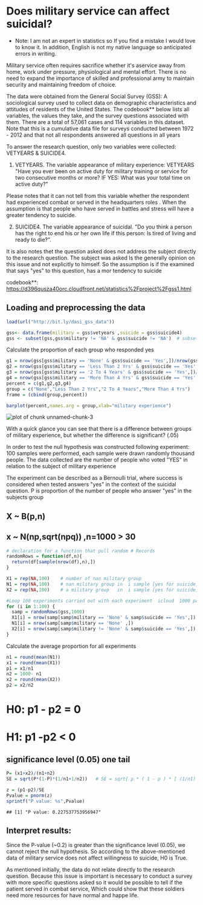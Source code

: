 Does military service can affect suicidal?
========================================================

* Note: I am not an expert in statistics so If you find a mistake I would love to know it. In addition, English is not my native language so anticipated errors in writing.

Military service often requires sacrifice  whether it's aservice away from home, work under pressure, physiological and mental effort. There is no need to expand the importance of skilled and professional army to maintain security and maintaining freedom of choice.

The data were obtained from the General Social Survey (GSS): A sociological survey used to collect data on demographic characteristics and attitudes of residents of the United States. The codebook** below lists all variables, the values they take, and the survey questions associated with them. There are a total of 57,061 cases and 114 variables in this dataset. Note that this is a cumulative data file for surveys conducted between 1972 - 2012 and that not all respondents answered all questions in all years


To answer the research question, only two variables were collected: VETYEARS & SUICIDE4.

1) VETYEARS.  The variable appearance of military experience:  VETYEARS "Have you ever been on active duty for military training or service for two consecutive months or more? IF YES: What was your total time on active duty?"

Please notes that it can not tell from this variable whether the respondent had experienced combat or served in the headquarters roles . 
When the assumption is that people who have served in battles and stress will have a greater tendency to suicide.

2) SUICIDE4.  The variable appearance of suicidal.  "Do you think a person has the right to end his or her own life if this person:  Is tired of living and  ready to die?".

It is also notes thet the question asked does not address the subject directly to the research question. The subject was asked Is the generally opinion  on this issue and  not explicitly to himself. So the assumption is if the  examined  that says "yes" to this question, has a mor tendency to suicide

codebook**: https://d396qusza40orc.cloudfront.net/statistics%2Fproject%2Fgss1.html

## Loading and preprocessing the data

```r
load(url("http://bit.ly/dasi_gss_data"))

gss<- data.frame(military = gss$vetyears ,suicide = gss$suicide4)
gss <- subset(gss,gss$military != 'NA' & gss$suicide != 'NA')  # subset NA valus
```

Calculate the proportion of each group who responded yes

```r
g1 = nrow(gss[gss$military == 'None' & gss$suicide == 'Yes',])/nrow(gss[gss$military == 'None' ,]) 
g2 = nrow(gss[gss$military == 'Less Than 2 Yrs' & gss$suicide == 'Yes',])/nrow(gss[gss$military == 'Less Than 2 Yrs' ,])
g3 = nrow(gss[gss$military == '2 To 4 Years' & gss$suicide == 'Yes',])/nrow(gss[gss$military == '2 To 4 Years' ,])
g4 = nrow(gss[gss$military == 'More Than 4 Yrs' & gss$suicide == 'Yes',])/nrow(gss[gss$military == 'More Than 4 Yrs' ,])
percent = c(g1,g2,g3,g4)
group = c("None","Less Than 2 Yrs","2 To 4 Years","More Than 4 Yrs")
frame = (cbind(group,percent))
```

```r
barplot(percent,names.arg = group,xlab="military experience")
```

![plot of chunk unnamed-chunk-3](figure/unnamed-chunk-3.png) 

With a quick glance you can see that there is a difference between groups of military experience,
but whether the difference is significant?  (.05)

In order to test the null hypothesis was constructed following experiment: 
100 samples were performed, each sample were drawn randomly thousand people. 
The data collected are the number of people who voted "YES" in relation to the subject of military experience

The experiment can be described as a Bernoulli trial, where success is considered when tested answers "yes" in the context of the  suicidal question. 
P is proportion of the number of people who answer "yes" in the subjects group 
## X ~ B(p,n) 
## x ~ N(np,sqrt(npq))      ,n=1000  > 30 

```r
# declaration for a function that pull random # Records
randomRows = function(df,n){
  return(df[sample(nrow(df),n),])
}

X1 = rep(NA,100)    # number of nan military group
N1 = rep(NA,100)    # nan military group in  i sample [yes for suicide] 
X2 = rep(NA,100)    # a military group   in  i sample [yes for suicide] 

#Loop 100 experiments carried out with each experiment  icloud  1000 participants
for (i in 1:100) {
  samp = randomRows(gss,1000) 
  X1[i] = nrow(samp[samp$military == 'None' & samp$suicide == 'Yes',])
  N1[i] = nrow(samp[samp$military == 'None' ,])
  X2[i] = nrow(samp[samp$military != 'None' & samp$suicide == 'Yes',])  
}
```
Calculate the average proportion for all experiments

```r
n1 = round(mean(N1))
x1 = round(mean(X1))
p1 = x1/n1
n2 = 1000- n1 
x2 = round(mean(X2))
p2 = x2/n2
```


# H0: p1 - p2 = 0   
# H1: p1 -p2 < 0    
## significance level (0.05)   one tail 


```r
P= (x1+x2)/(n1+n2)
SE = sqrt(P*(1-P)*(1/n1+1/n2))   # SE = sqrt{ p * ( 1 - p ) * [ (1/n1) + (1/n2) ] }

z = (p1-p2)/SE 
Pvalue = pnorm(z)  
sprintf("P value: %s",Pvalue)
```

```
## [1] "P value: 0.227537753956947"
```

## Interpret results:
Since the P-value (~0.2) is greater than the significance level (0.05), we cannot reject the null hypothesis. So according to the above-mentioned data of military service does not affect willingness to suicide,  H0 is True.

As mentioned initially, the data do not relate directly to the research question. Because this issue is important 
is necessary to conduct a survey with more specific questions asked so it would be possible to tell if the patient served in combat service, Which could show that these soldiers need more resources for have normal and happe life.






